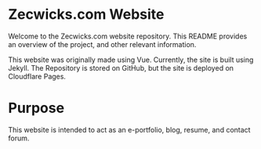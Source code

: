 # Zecwicks.com Website

Welcome to the Zecwicks.com website repository. This README provides an overview of the project, and other relevant information.

This website was originally made using Vue. Currently, the site is built using Jekyll.
The Repository is stored on GitHub, but the site is deployed on Cloudflare Pages.

# Purpose
This website is intended to act as an e-portfolio, blog, resume, and contact forum.
